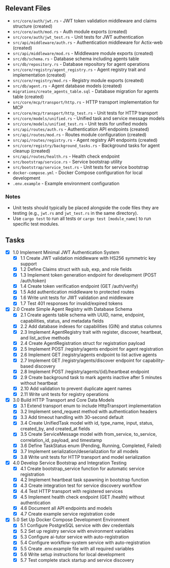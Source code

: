 ## Relevant Files

- `src/core/auth/jwt.rs` - JWT token validation middleware and claims structure (created)
- `src/core/auth/mod.rs` - Auth module exports (created)
- `src/core/auth/jwt_test.rs` - Unit tests for JWT authentication
- `src/api/middleware/auth.rs` - Authentication middleware for Actix-web (created)
- `src/api/middleware/mod.rs` - Middleware module exports (created)
- `src/db/schema.rs` - Database schema including agents table
- `src/db/repository.rs` - Database repository for agent operations
- `src/core/registry/agent_registry.rs` - Agent registry trait and implementation (created)
- `src/core/registry/mod.rs` - Registry module exports (created)
- `src/db/agent.rs` - Agent database models (created)
- `migrations/create_agents_table.sql` - Database migration for agents table (created)
- `src/core/mcp/transport/http.rs` - HTTP transport implementation for MCP
- `src/core/mcp/transport/http_test.rs` - Unit tests for HTTP transport
- `src/core/models/unified.rs` - Unified task and service message models
- `src/core/models/unified_test.rs` - Unit tests for unified models
- `src/api/routes/auth.rs` - Authentication API endpoints (created)
- `src/api/routes/mod.rs` - Routes module configuration (created)
- `src/api/routes/registry.rs` - Agent registry API endpoints (created)
- `src/core/registry/background_tasks.rs` - Background tasks for agent cleanup (created)
- `src/api/routes/health.rs` - Health check endpoint
- `src/bootstrap/service.rs` - Service bootstrap utility
- `src/bootstrap/service_test.rs` - Unit tests for service bootstrap
- `docker-compose.yml` - Docker Compose configuration for local development
- `.env.example` - Example environment configuration

### Notes

- Unit tests should typically be placed alongside the code files they are testing (e.g., `jwt.rs` and `jwt_test.rs` in the same directory).
- Use `cargo test` to run all tests or `cargo test [module_name]` to run specific test modules.

## Tasks

- [x] 1.0 Implement Minimal JWT Authentication System
  - [x] 1.1 Create JWT validation middleware with HS256 symmetric key support
  - [x] 1.2 Define Claims struct with sub, exp, and role fields
  - [x] 1.3 Implement token generation endpoint for development (POST /auth/token)
  - [x] 1.4 Create token verification endpoint (GET /auth/verify)
  - [x] 1.5 Add authentication middleware to protected routes
  - [x] 1.6 Write unit tests for JWT validation and middleware
  - [x] 1.7 Test 401 responses for invalid/expired tokens

- [x] 2.0 Create Simple Agent Registry with Database Schema
  - [x] 2.1 Create agents table schema with UUID, name, endpoint, capabilities, status, and metadata fields
  - [x] 2.2 Add database indexes for capabilities (GIN) and status columns
  - [x] 2.3 Implement AgentRegistry trait with register, discover, heartbeat, and list_active methods
  - [x] 2.4 Create AgentRegistration struct for registration payload
  - [x] 2.5 Implement POST /registry/agents endpoint for agent registration
  - [x] 2.6 Implement GET /registry/agents endpoint to list active agents
  - [x] 2.7 Implement GET /registry/agents/discover endpoint for capability-based discovery
  - [x] 2.8 Implement POST /registry/agents/{id}/heartbeat endpoint
  - [x] 2.9 Create background task to mark agents inactive after 5 minutes without heartbeat
  - [x] 2.10 Add validation to prevent duplicate agent names
  - [x] 2.11 Write unit tests for registry operations

- [x] 3.0 Build HTTP Transport and Core Data Models
  - [x] 3.1 Extend transport enum to include HttpTransport implementation
  - [x] 3.2 Implement send_request method with authentication headers
  - [x] 3.3 Add timeout handling with 30-second default
  - [x] 3.4 Create UnifiedTask model with id, type_name, input, status, created_by, and created_at fields
  - [x] 3.5 Create ServiceMessage model with from_service, to_service, correlation_id, payload, and timestamp
  - [x] 3.6 Define TaskStatus enum (Pending, Running, Completed, Failed)
  - [x] 3.7 Implement serialization/deserialization for all models
  - [x] 3.8 Write unit tests for HTTP transport and model serialization

- [x] 4.0 Develop Service Bootstrap and Integration Testing
  - [x] 4.1 Create bootstrap_service function for automatic service registration
  - [x] 4.2 Implement heartbeat task spawning in bootstrap function
  - [x] 4.3 Create integration test for service discovery workflow
  - [x] 4.4 Test HTTP transport with registered services
  - [x] 4.5 Implement health check endpoint (GET /health) without authentication
  - [x] 4.6 Document all API endpoints and models
  - [x] 4.7 Create example service registration code

- [x] 5.0 Set Up Docker Compose Development Environment
  - [x] 5.1 Configure PostgreSQL service with dev credentials
  - [x] 5.2 Set up registry service with environment variables
  - [x] 5.3 Configure ai-tutor service with auto-registration
  - [x] 5.4 Configure workflow-system service with auto-registration
  - [x] 5.5 Create .env.example file with all required variables
  - [x] 5.6 Write setup instructions for local development
  - [x] 5.7 Test complete stack startup and service discovery